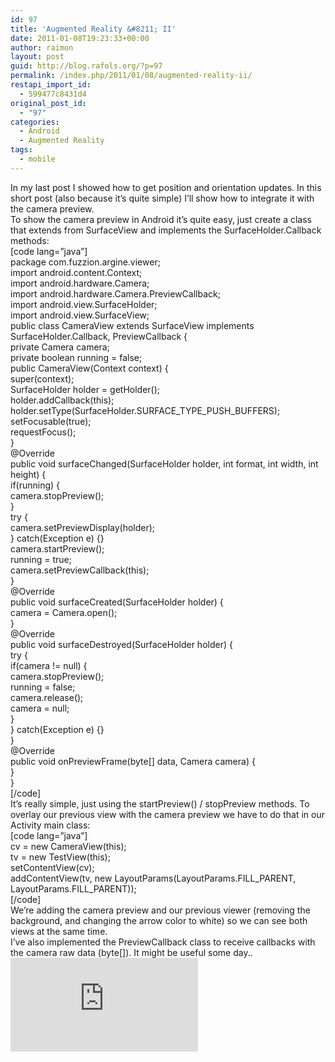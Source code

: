 ```yaml
---
id: 97
title: 'Augmented Reality &#8211; II'
date: 2011-01-08T19:23:33+00:00
author: raimon
layout: post
guid: http://blog.rafols.org/?p=97
permalink: /index.php/2011/01/08/augmented-reality-ii/
restapi_import_id:
  - 599477c8431d4
original_post_id:
  - "97"
categories:
  - Android
  - Augmented Reality
tags:
  - mobile
---
```

In my last post I showed how to get position and orientation updates. In this short post (also because it&#8217;s quite simple) I&#8217;ll show how to integrate it with the camera preview.  
To show the camera preview in Android it&#8217;s quite easy, just create a class that extends from SurfaceView and implements the SurfaceHolder.Callback methods:  
[code lang=&#8221;java&#8221;]  
package com.fuzzion.argine.viewer;  
import android.content.Context;  
import android.hardware.Camera;  
import android.hardware.Camera.PreviewCallback;  
import android.view.SurfaceHolder;  
import android.view.SurfaceView;  
public class CameraView extends SurfaceView implements SurfaceHolder.Callback, PreviewCallback {  
private Camera camera;  
private boolean running = false;  
public CameraView(Context context) {  
super(context);  
SurfaceHolder holder = getHolder();  
holder.addCallback(this);  
holder.setType(SurfaceHolder.SURFACE\_TYPE\_PUSH_BUFFERS);  
setFocusable(true);  
requestFocus();  
}  
@Override  
public void surfaceChanged(SurfaceHolder holder, int format, int width, int height) {  
if(running) {  
camera.stopPreview();  
}  
try {  
camera.setPreviewDisplay(holder);  
} catch(Exception e) {}  
camera.startPreview();  
running = true;  
camera.setPreviewCallback(this);  
}  
@Override  
public void surfaceCreated(SurfaceHolder holder) {  
camera = Camera.open();  
}  
@Override  
public void surfaceDestroyed(SurfaceHolder holder) {  
try {  
if(camera != null) {  
camera.stopPreview();  
running = false;  
camera.release();  
camera = null;  
}  
} catch(Exception e) {}  
}  
@Override  
public void onPreviewFrame(byte[] data, Camera camera) {  
}  
}  
[/code]  
It&#8217;s really simple, just using the startPreview() / stopPreview methods. To overlay our previous view with the camera preview we have to do that in our Activity main class:  
[code lang=&#8221;java&#8221;]  
cv = new CameraView(this);  
tv = new TestView(this);  
setContentView(cv);  
addContentView(tv, new LayoutParams(LayoutParams.FILL\_PARENT, LayoutParams.FILL\_PARENT));  
[/code]  
We&#8217;re adding the camera preview and our previous viewer (removing the background, and changing the arrow color to white) so we can see both views at the same time.  
I&#8217;ve also implemented the PreviewCallback class to receive callbacks with the camera raw data (byte[]). It might be useful some day..  
![](http://labs.rafols.org/img.php?id=ar2-post)